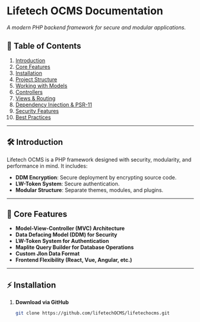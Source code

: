 # Lifetech OCMS Documentation  
_A modern PHP backend framework for secure and modular applications._

## 📖 Table of Contents  
1. [Introduction](#-introduction)  
2. [Core Features](#core-features)  
3. [Installation](#installation)  
4. [Project Structure](#project-structure)  
5. [Working with Models](#working-with-models)  
6. [Controllers](#controllers)  
7. [Views & Routing](#views--routing)  
8. [Dependency Injection & PSR-11](#dependency-injection--psr-11)  
9. [Security Features](#security-features)  
10. [Best Practices](#best-practices)  

---

## 🛠 Introduction  
Lifetech OCMS is a PHP framework designed with security, modularity, and performance in mind. It includes:  
- **DDM Encryption**: Secure deployment by encrypting source code.  
- **LW-Token System**: Secure authentication.  
- **Modular Structure**: Separate themes, modules, and plugins.  

---

## 🔹 Core Features  
- **Model-View-Controller (MVC) Architecture**  
- **Data Defacing Model (DDM) for Security**  
- **LW-Token System for Authentication**  
- **Maplite Query Builder for Database Operations**  
- **Custom Jlon Data Format**  
- **Frontend Flexibility (React, Vue, Angular, etc.)**  

---

## ⚡ Installation  
1. **Download via GitHub**  
   ```sh
   git clone https://github.com/lifetechOCMS/lifetechocms.git
